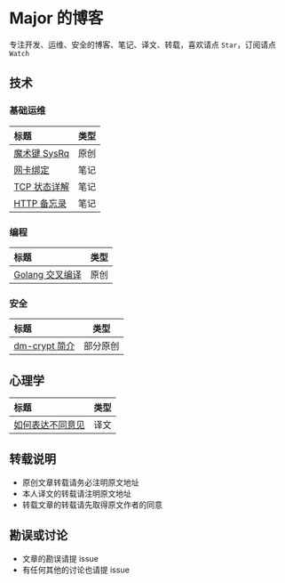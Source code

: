# Major 的博客

专注开发、运维、安全的博客、笔记、译文、转载，喜欢请点 `Star`，订阅请点 `Watch`

## 技术

### 基础运维

标题|类型
:-----------------|:-:
[魔术键 SysRq](posts/sysrq.md)|原创
[网卡绑定](posts/network-bonding.md)|笔记
[TCP 状态详解](posts/tcp-state.md)|笔记
[HTTP 备忘录](posts/http.md)|笔记

### 编程

标题|类型
:-----------------|:-:
[Golang 交叉编译](posts/golang-cross-compiling.md)|原创

### 安全

标题|类型
:-----------------|:-:
[dm-crypt 简介](posts/dm-crypt.md)|部分原创

## 心理学

标题|类型
:-----------------|:-:
[如何表达不同意见](posts/how-to-disagree.md)|译文

## 转载说明

- 原创文章转载请务必注明原文地址
- 本人译文的转载请注明原文地址
- 转载文章的转载请先取得原文作者的同意

## 勘误或讨论

- 文章的勘误请提 issue
- 有任何其他的讨论也请提 issue
